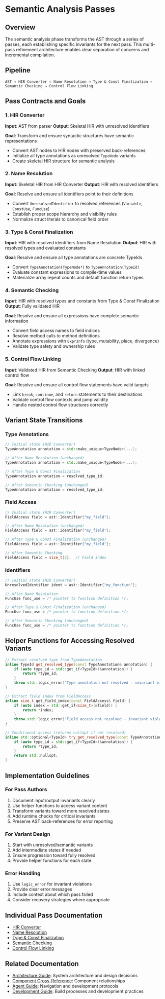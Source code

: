 # Semantic Analysis Passes

## Overview

The semantic analysis phase transforms the AST through a series of passes, each establishing specific invariants for the next pass. This multi-pass refinement architecture enables clear separation of concerns and incremental compilation.

## Pipeline

```
AST → HIR Converter → Name Resolution → Type & Const Finalization → Semantic Checking → Control Flow Linking
```

## Pass Contracts and Goals

### 1. HIR Converter
**Input**: AST from parser
**Output**: Skeletal HIR with unresolved identifiers

**Goal**: Transform and ensure syntactic structures have semantic representations
- Convert AST nodes to HIR nodes with preserved back-references
- Initialize all type annotations as unresolved `TypeNode` variants
- Create skeletal HIR structure for semantic analysis

### 2. Name Resolution
**Input**: Skeletal HIR from HIR Converter
**Output**: HIR with resolved identifiers

**Goal**: Resolve and ensure all identifiers point to their definitions
- Convert `UnresolvedIdentifier` to resolved references (`Variable`, `ConstUse`, `FuncUse`)
- Establish proper scope hierarchy and visibility rules
- Normalize struct literals to canonical field order

### 3. Type & Const Finalization
**Input**: HIR with resolved identifiers from Name Resolution
**Output**: HIR with resolved types and evaluated constants

**Goal**: Resolve and ensure all type annotations are concrete TypeIds
- Convert `TypeAnnotation(TypeNode*)` to `TypeAnnotation(TypeId)`
- Evaluate constant expressions to compile-time values
- Materialize array repeat counts and default function return types

### 4. Semantic Checking
**Input**: HIR with resolved types and constants from Type & Const Finalization
**Output**: Fully validated HIR

**Goal**: Resolve and ensure all expressions have complete semantic information
- Convert field access names to field indices
- Resolve method calls to method definitions
- Annotate expressions with `ExprInfo` (type, mutability, place, divergence)
- Validate type safety and ownership rules

### 5. Control Flow Linking
**Input**: Validated HIR from Semantic Checking
**Output**: HIR with linked control flow

**Goal**: Resolve and ensure all control flow statements have valid targets
- Link `break`, `continue`, and `return` statements to their destinations
- Validate control flow contexts and jump validity
- Handle nested control flow structures correctly

## Variant State Transitions

### Type Annotations
```cpp
// Initial state (HIR Converter)
TypeAnnotation annotation = std::make_unique<TypeNode>(...);

// After Name Resolution (unchanged)
TypeAnnotation annotation = std::make_unique<TypeNode>(...);

// After Type & Const Finalization
TypeAnnotation annotation = resolved_type_id;

// After Semantic Checking (unchanged)
TypeAnnotation annotation = resolved_type_id;
```

### Field Access
```cpp
// Initial state (HIR Converter)
FieldAccess field = ast::Identifier{"my_field"};

// After Name Resolution (unchanged)
FieldAccess field = ast::Identifier{"my_field"};

// After Type & Const Finalization (unchanged)
FieldAccess field = ast::Identifier{"my_field"};

// After Semantic Checking
FieldAccess field = size_t{2};  // Field index
```

### Identifiers
```cpp
// Initial state (HIR Converter)
UnresolvedIdentifier ident = ast::Identifier{"my_function"};

// After Name Resolution
FuncUse func_use = /* pointer to function definition */;

// After Type & Const Finalization (unchanged)
FuncUse func_use = /* pointer to function definition */;

// After Semantic Checking (unchanged)
FuncUse func_use = /* pointer to function definition */;
```

## Helper Functions for Accessing Resolved Variants

```cpp
// Extract resolved type from TypeAnnotation
inline TypeId get_resolved_type(const TypeAnnotation& annotation) {
    if (auto type_id = std::get_if<TypeId>(&annotation)) {
        return *type_id;
    }
    throw std::logic_error("Type annotation not resolved - invariant violation");
}

// Extract field index from FieldAccess
inline size_t get_field_index(const FieldAccess& field) {
    if (auto index = std::get_if<size_t>(&field)) {
        return *index;
    }
    throw std::logic_error("Field access not resolved - invariant violation");
}

// Conditional access (returns nullopt if not resolved)
inline std::optional<TypeId> try_get_resolved_type(const TypeAnnotation& annotation) {
    if (auto type_id = std::get_if<TypeId>(&annotation)) {
        return *type_id;
    }
    return std::nullopt;
}
```

## Implementation Guidelines

### For Pass Authors
1. Document input/output invariants clearly
2. Use helper functions to access variant content
3. Transform variants toward more resolved states
4. Add runtime checks for critical invariants
5. Preserve AST back-references for error reporting

### For Variant Design
1. Start with unresolved/semantic variants
2. Add intermediate states if needed
3. Ensure progression toward fully resolved
4. Provide helper functions for each state

### Error Handling
1. Use `logic_error` for invariant violations
2. Provide clear error messages
3. Include context about which pass failed
4. Consider recovery strategies where appropriate

## Individual Pass Documentation

- [HIR Converter](hir-converter.md)
- [Name Resolution](name-resolution.md)
- [Type & Const Finalization](type-resolution.md)
- [Semantic Checking](semantic-checking.md)
- [Control Flow Linking](control-flow-linking.md)

## Related Documentation

- [Architecture Guide](../../architecture.md): System architecture and design decisions
- [Component Cross-Reference](../../component-cross-reference.md): Component relationships
- [Agent Guide](../../agent-guide.md): Navigation and development protocols
- [Development Guide](../../development.md): Build processes and development practices
